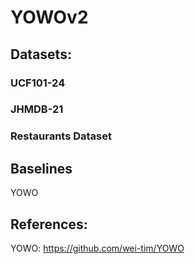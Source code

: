 # YOWOv2


## Datasets:
### UCF101-24

### JHMDB-21

### Restaurants Dataset

## Baselines
YOWO

## References: 
YOWO: https://github.com/wei-tim/YOWO
